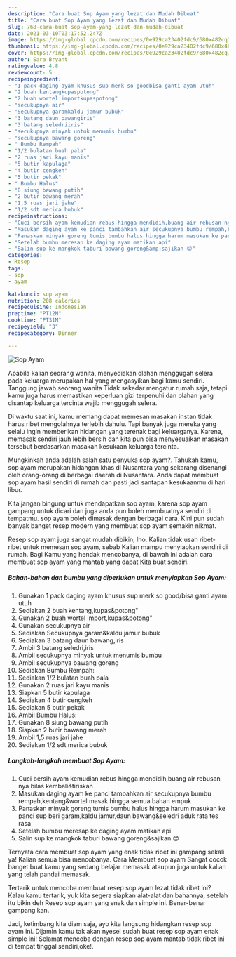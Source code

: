 ```yaml
---
description: "Cara buat Sop Ayam yang lezat dan Mudah Dibuat"
title: "Cara buat Sop Ayam yang lezat dan Mudah Dibuat"
slug: 768-cara-buat-sop-ayam-yang-lezat-dan-mudah-dibuat
date: 2021-03-10T03:17:52.247Z
image: https://img-global.cpcdn.com/recipes/0e929ca23402fdc9/680x482cq70/sop-ayam-foto-resep-utama.jpg
thumbnail: https://img-global.cpcdn.com/recipes/0e929ca23402fdc9/680x482cq70/sop-ayam-foto-resep-utama.jpg
cover: https://img-global.cpcdn.com/recipes/0e929ca23402fdc9/680x482cq70/sop-ayam-foto-resep-utama.jpg
author: Sara Bryant
ratingvalue: 4.8
reviewcount: 5
recipeingredient:
- "1 pack daging ayam khusus sup merk so goodbisa ganti ayam utuh"
- "2 buah kentangkupaspotong"
- "2 buah wortel importkupaspotong"
- "secukupnya air"
- "Secukupnya garamkaldu jamur bubuk"
- "3 batang daun bawangiris"
- "3 batang seledriiris"
- "secukupnya minyak untuk menumis bumbu"
- "secukupnya bawang goreng"
- " Bumbu Rempah"
- "1/2 bulatan buah pala"
- "2 ruas jari kayu manis"
- "5 butir kapulaga"
- "4 butir cengkeh"
- "5 butir pekak"
- " Bumbu Halus"
- "8 siung bawang putih"
- "2 butir bawang merah"
- "1,5 ruas jari jahe"
- "1/2 sdt merica bubuk"
recipeinstructions:
- "Cuci bersih ayam kemudian rebus hingga mendidih,buang air rebusan nya bilas kembali&amp;tiriskan"
- "Masukan daging ayam ke panci tambahkan air secukupnya bumbu rempah,kentang&amp;wortel masak hingga semua bahan empuk"
- "Panaskan minyak goreng tumis bumbu halus hingga harum masukan ke panci sup beri garam,kaldu jamur,daun bawang&amp;seledri aduk rata tes rasa"
- "Setelah bumbu meresap ke daging ayam matikan api"
- "Salin sup ke mangkok taburi bawang goreng&amp;sajikan 😊"
categories:
- Resep
tags:
- sop
- ayam

katakunci: sop ayam 
nutrition: 208 calories
recipecuisine: Indonesian
preptime: "PT12M"
cooktime: "PT31M"
recipeyield: "3"
recipecategory: Dinner

---
```



![Sop Ayam](https://img-global.cpcdn.com/recipes/0e929ca23402fdc9/680x482cq70/sop-ayam-foto-resep-utama.jpg)

Apabila kalian seorang wanita, menyediakan olahan menggugah selera pada keluarga merupakan hal yang mengasyikan bagi kamu sendiri. Tanggung jawab seorang  wanita Tidak sekedar mengatur rumah saja, tetapi kamu juga harus memastikan keperluan gizi terpenuhi dan olahan yang disantap keluarga tercinta wajib menggugah selera.

Di waktu  saat ini, kamu memang dapat memesan masakan instan tidak harus ribet mengolahnya terlebih dahulu. Tapi banyak juga mereka yang selalu ingin memberikan hidangan yang terenak bagi keluarganya. Karena, memasak sendiri jauh lebih bersih dan kita pun bisa menyesuaikan masakan tersebut berdasarkan masakan kesukaan keluarga tercinta. 



Mungkinkah anda adalah salah satu penyuka sop ayam?. Tahukah kamu, sop ayam merupakan hidangan khas di Nusantara yang sekarang disenangi oleh orang-orang di berbagai daerah di Nusantara. Anda dapat membuat sop ayam hasil sendiri di rumah dan pasti jadi santapan kesukaanmu di hari libur.

Kita jangan bingung untuk mendapatkan sop ayam, karena sop ayam gampang untuk dicari dan juga anda pun boleh membuatnya sendiri di tempatmu. sop ayam boleh dimasak dengan berbagai cara. Kini pun sudah banyak banget resep modern yang membuat sop ayam semakin nikmat.

Resep sop ayam juga sangat mudah dibikin, lho. Kalian tidak usah ribet-ribet untuk memesan sop ayam, sebab Kalian mampu menyiapkan sendiri di rumah. Bagi Kamu yang hendak mencobanya, di bawah ini adalah cara membuat sop ayam yang mantab yang dapat Kita buat sendiri.

<!--inarticleads1-->

##### Bahan-bahan dan bumbu yang diperlukan untuk menyiapkan Sop Ayam:

1. Gunakan 1 pack daging ayam khusus sup merk so good/bisa ganti ayam utuh
1. Sediakan 2 buah kentang,kupas&amp;potong&#34;
1. Gunakan 2 buah wortel import,kupas&amp;potong&#34;
1. Gunakan secukupnya air
1. Sediakan Secukupnya garam&amp;kaldu jamur bubuk
1. Sediakan 3 batang daun bawang,iris
1. Ambil 3 batang seledri,iris
1. Ambil secukupnya minyak untuk menumis bumbu
1. Ambil secukupnya bawang goreng
1. Sediakan  Bumbu Rempah:
1. Sediakan 1/2 bulatan buah pala
1. Gunakan 2 ruas jari kayu manis
1. Siapkan 5 butir kapulaga
1. Sediakan 4 butir cengkeh
1. Sediakan 5 butir pekak
1. Ambil  Bumbu Halus:
1. Gunakan 8 siung bawang putih
1. Siapkan 2 butir bawang merah
1. Ambil 1,5 ruas jari jahe
1. Sediakan 1/2 sdt merica bubuk




<!--inarticleads2-->

##### Langkah-langkah membuat Sop Ayam:

1. Cuci bersih ayam kemudian rebus hingga mendidih,buang air rebusan nya bilas kembali&amp;tiriskan
1. Masukan daging ayam ke panci tambahkan air secukupnya bumbu rempah,kentang&amp;wortel masak hingga semua bahan empuk
1. Panaskan minyak goreng tumis bumbu halus hingga harum masukan ke panci sup beri garam,kaldu jamur,daun bawang&amp;seledri aduk rata tes rasa
1. Setelah bumbu meresap ke daging ayam matikan api
1. Salin sup ke mangkok taburi bawang goreng&amp;sajikan 😊




Ternyata cara membuat sop ayam yang enak tidak ribet ini gampang sekali ya! Kalian semua bisa mencobanya. Cara Membuat sop ayam Sangat cocok banget buat kamu yang sedang belajar memasak ataupun juga untuk kalian yang telah pandai memasak.

Tertarik untuk mencoba membuat resep sop ayam lezat tidak ribet ini? Kalau kamu tertarik, yuk kita segera siapkan alat-alat dan bahannya, setelah itu bikin deh Resep sop ayam yang enak dan simple ini. Benar-benar gampang kan. 

Jadi, ketimbang kita diam saja, ayo kita langsung hidangkan resep sop ayam ini. Dijamin kamu tak akan nyesel sudah buat resep sop ayam enak simple ini! Selamat mencoba dengan resep sop ayam mantab tidak ribet ini di tempat tinggal sendiri,oke!.

